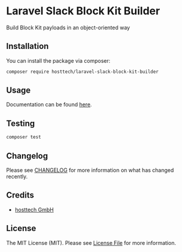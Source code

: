 # Laravel Slack Block Kit Builder

Build Block Kit payloads in an object-oriented way

## Installation

You can install the package via composer:

```bash
composer require hosttech/laravel-slack-block-kit-builder
```

## Usage

Documentation can be found [here](https://hosttech-gmbh.github.io/laravel-slack-block-kit-builder-docs/).

## Testing

```bash
composer test
```

## Changelog

Please see [CHANGELOG](CHANGELOG.md) for more information on what has changed recently.

## Credits

- [hosttech GmbH](https://github.com/hosttech-GmbH)

## License

The MIT License (MIT). Please see [License File](LICENSE.md) for more information.

